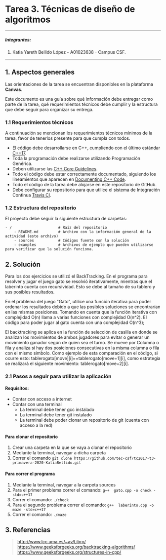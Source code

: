 # Tarea 3. Técnicas de diseño de algoritmos

---

##### Integrantes:
1. Katia Yareth Bellido López - A01023638 - Campus CSF.

---
## 1. Aspectos generales

Las orientaciones de la tarea se encuentran disponibles en la plataforma **Canvas**.

Este documento es una guía sobre qué información debe entregar como parte de la tarea, qué requerimientos técnicos debe cumplir y la estructura que debe seguir para organizar su entrega.


### 1.1 Requerimientos técnicos

A continuación se mencionan los requerimientos técnicos mínimos de la tarea, favor de tenerlos presente para que cumpla con todos.

* El código debe desarrollarse en C++, cumpliendo con el último estándar [C++17](https://isocpp.org/std/the-standard).
* Toda la programación debe realizarse utilizando Programación Genérica.
* Deben utilizarse las [C++ Core Guidelines](https://github.com/isocpp/CppCoreGuidelines/blob/master/CppCoreGuidelines.md).
* Todo el código debe estar correctamente documentado, siguiendo los lineamientos que aparecen en [Documenting C++ Code](https://developer.lsst.io/cpp/api-docs.html).
* Todo el código de la tarea debe alojarse en este repositorio de GitHub.
* Debe configurar su repositorio para que utilice el sistema de Integración Continua [Travis CI](https://travis-ci.org/).

### 1.2 Estructura del repositorio

El proyecto debe seguir la siguiente estructura de carpetas:
```
- / 			        # Raíz del repositorio
    - README.md			# Archivo con la información general de la actividad (este archivo)
    - sources  			# Códigos fuente con la solución
    - examples			# Archivos de ejemplo que pueden utilizarse para verificar que la solución funciona.
```

## 2. Solución

Para los dos ejercicios se utilizó el BackTracking. En el programa para resolver y jugar el juego gato se resolvió iterativamente, mientras que el laberinto cuenta con recursividad. Esto se debe al tamaño de su tablero y sus posibles resultados. 

En el problema del juego "Gato", utilice una función iterativa para poder ordenar los resultados debido a que las posibles soluciones se encontrarían en las mismas posiciones. Tomando en cuenta que la función iterativa con complejidad O(n) llama a varias funciones con complejidad O(n^2). El código para poder jugar al gato cuenta con una complejidad O(n^3);

El backtracking se aplica en la función de selección de casilla en donde se analizan los movimientos de ambos jugadores para evitar o generar un movimiento ganador según de quien sea el turno. Se mueve por Columna o fila y analiza si hay dos posiciones consecutivas en la misma columna o fila con el mismo simbolo. Como ejemplo de esta comparación en el código, si ocurre esto: tablerogato[move][i]==tablerogato[move+1][i], como estrategia se realizará el siguiente movimiento: tablerogato[move+2][i].


### 2.1 Pasos a seguir para utilizar la aplicación

#### Requisitos:

* Contar con acceso a internet
* Contar con una terminal
	* La terminal debe tener gcc instalado
	* La terminal debe tener git instalado
	* La terminal debe poder clonar un repositorio de git (cuenta con acceso a la red)

#### Para clonar el repositorio
1. Crear una carpeta en la que se vaya a clonar el repositorio
2. Mediante la terminal, navegar a dicha carpeta
3. Correr el comando `git clone https://github.com/tec-csf/tc2017-t3-primavera-2020-KatiaBellido.git`

#### Para correr el programa
1. Mediante la terminal, navegar a la carpeta sources
2. Para el primer problema correr el comando: `g++  gato.cpp -o check -std=c++17`
3. Correr el comando: `./check`
4. Para el segundo problema correr el comando: `g++  laberinto.cpp -o maze -std=c++17`
5. Correr el comando: `./maze`

## 3. Referencias

> http://www.lcc.uma.es/~av/Libro/
> https://www.geeksforgeeks.org/backtracking-algorithms/
> https://www.geeksforgeeks.org/structures-in-cpp/
